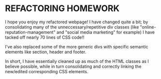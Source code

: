 # REFACTORING HOMEWORK

I hope you enjoy my refactored webpage! I have changed quite a bit; by consolidating many of the unneccessary/repetitive div classes (like "online-reputation-management" and "social media marketing" for example) I have tacked off nearly 70 lines of CSS code!! 

I've also replaced some of the more generic divs with specific semantic elements like section, header and footer.

In short, I have essentially cleaned up as much of the HTML classes as I believe possible, while in turn consolidating and correctly linking the new/edited corresponding CSS elements.

